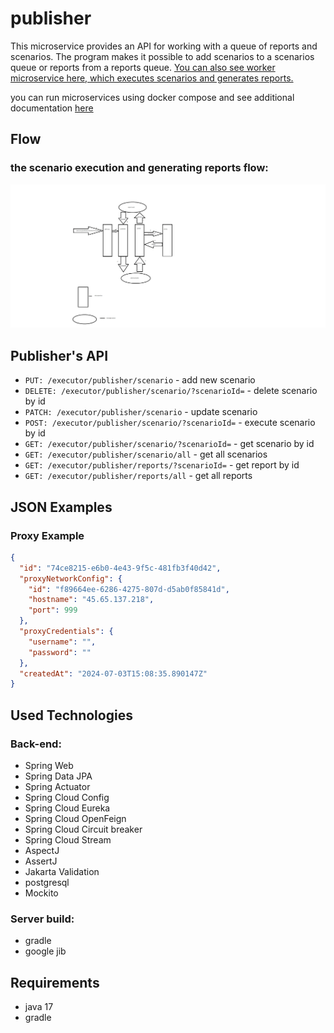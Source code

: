 # publisher
This microservice provides an API for working with a queue of reports and scenarios.
The program makes it possible to add scenarios to a scenarios queue or reports from a reports queue.
[You can also see worker microservice here, which executes scenarios and generates reports.](https://github.com/MorgothGorthaur/worker_microservice)

you can run microservices using docker compose and see additional documentation  [here](https://github.com/victortarasov1/executor-service-docker-compose)

## Flow

### the scenario execution and generating reports flow:
![Flow Diagram](img/Flow.png)



## Publisher's API

- `PUT: /executor/publisher/scenario` - add new scenario
- `DELETE: /executor/publisher/scenario/?scenarioId=` - delete scenario by id
- `PATCH: /executor/publisher/scenario` - update scenario
- `POST: /executor/publisher/scenario/?scenarioId=` - execute scenario by id
- `GET: /executor/publisher/scenario/?scenarioId=` - get scenario by id
- `GET: /executor/publisher/scenario/all` - get all scenarios
- `GET: /executor/publisher/reports/?scenarioId=` - get report by id
- `GET: /executor/publisher/reports/all` - get all reports

## JSON Examples



### Proxy Example
```json
{
  "id": "74ce8215-e6b0-4e43-9f5c-481fb3f40d42",
  "proxyNetworkConfig": {
    "id": "f89664ee-6286-4275-807d-d5ab0f85841d",
    "hostname": "45.65.137.218",
    "port": 999
  },
  "proxyCredentials": {
    "username": "",
    "password": ""
  },
  "createdAt": "2024-07-03T15:08:35.890147Z"
}
```


## Used Technologies
### Back-end:
- Spring Web
- Spring Data JPA
- Spring Actuator
- Spring Cloud Config
- Spring Cloud Eureka
- Spring Cloud OpenFeign
- Spring Cloud Circuit breaker
- Spring Cloud Stream
- AspectJ
- AssertJ
- Jakarta Validation
- postgresql
- Mockito
### Server build:
- gradle
- google jib

## Requirements
- java 17
- gradle
